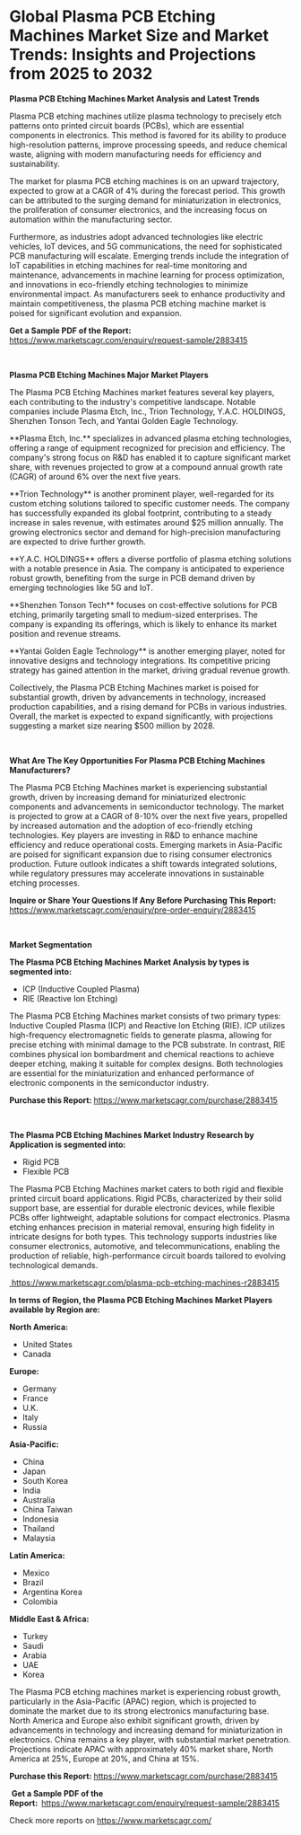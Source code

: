 <p><h1>Global Plasma PCB Etching Machines Market Size and Market Trends: Insights and Projections from 2025 to 2032</h1></p><p><strong>Plasma PCB Etching Machines Market Analysis and Latest Trends</strong></p>
<p><p>Plasma PCB etching machines utilize plasma technology to precisely etch patterns onto printed circuit boards (PCBs), which are essential components in electronics. This method is favored for its ability to produce high-resolution patterns, improve processing speeds, and reduce chemical waste, aligning with modern manufacturing needs for efficiency and sustainability.</p><p>The market for plasma PCB etching machines is on an upward trajectory, expected to grow at a CAGR of 4% during the forecast period. This growth can be attributed to the surging demand for miniaturization in electronics, the proliferation of consumer electronics, and the increasing focus on automation within the manufacturing sector. </p><p>Furthermore, as industries adopt advanced technologies like electric vehicles, IoT devices, and 5G communications, the need for sophisticated PCB manufacturing will escalate. Emerging trends include the integration of IoT capabilities in etching machines for real-time monitoring and maintenance, advancements in machine learning for process optimization, and innovations in eco-friendly etching technologies to minimize environmental impact. As manufacturers seek to enhance productivity and maintain competitiveness, the plasma PCB etching machine market is poised for significant evolution and expansion.</p></p>
<p><strong>Get a Sample PDF of the Report:&nbsp;</strong> <a href="https://www.marketscagr.com/enquiry/request-sample/2883415?utm_campaign=2650&utm_medium=2&utm_source=Github&utm_content=ia&utm_term=13032025&utm_id=plasma-pcb-etching-machines">https://www.marketscagr.com/enquiry/request-sample/2883415</a></p>
<p>&nbsp;</p>
<p><strong>Plasma PCB Etching Machines Major Market Players</strong></p>
<p><p>The Plasma PCB Etching Machines market features several key players, each contributing to the industry's competitive landscape. Notable companies include Plasma Etch, Inc., Trion Technology, Y.A.C. HOLDINGS, Shenzhen Tonson Tech, and Yantai Golden Eagle Technology.</p><p>**Plasma Etch, Inc.** specializes in advanced plasma etching technologies, offering a range of equipment recognized for precision and efficiency. The company's strong focus on R&D has enabled it to capture significant market share, with revenues projected to grow at a compound annual growth rate (CAGR) of around 6% over the next five years. </p><p>**Trion Technology** is another prominent player, well-regarded for its custom etching solutions tailored to specific customer needs. The company has successfully expanded its global footprint, contributing to a steady increase in sales revenue, with estimates around $25 million annually. The growing electronics sector and demand for high-precision manufacturing are expected to drive further growth.</p><p>**Y.A.C. HOLDINGS** offers a diverse portfolio of plasma etching solutions with a notable presence in Asia. The company is anticipated to experience robust growth, benefiting from the surge in PCB demand driven by emerging technologies like 5G and IoT. </p><p>**Shenzhen Tonson Tech** focuses on cost-effective solutions for PCB etching, primarily targeting small to medium-sized enterprises. The company is expanding its offerings, which is likely to enhance its market position and revenue streams.</p><p>**Yantai Golden Eagle Technology** is another emerging player, noted for innovative designs and technology integrations. Its competitive pricing strategy has gained attention in the market, driving gradual revenue growth.</p><p>Collectively, the Plasma PCB Etching Machines market is poised for substantial growth, driven by advancements in technology, increased production capabilities, and a rising demand for PCBs in various industries. Overall, the market is expected to expand significantly, with projections suggesting a market size nearing $500 million by 2028.</p></p>
<p>&nbsp;</p>
<p><strong>What Are The Key Opportunities For Plasma PCB Etching Machines Manufacturers?</strong></p>
<p><p>The Plasma PCB Etching Machines market is experiencing substantial growth, driven by increasing demand for miniaturized electronic components and advancements in semiconductor technology. The market is projected to grow at a CAGR of 8-10% over the next five years, propelled by increased automation and the adoption of eco-friendly etching technologies. Key players are investing in R&D to enhance machine efficiency and reduce operational costs. Emerging markets in Asia-Pacific are poised for significant expansion due to rising consumer electronics production. Future outlook indicates a shift towards integrated solutions, while regulatory pressures may accelerate innovations in sustainable etching processes.</p></p>
<p><strong>Inquire or Share Your Questions If Any Before Purchasing This Report:</strong> <a href="https://www.marketscagr.com/enquiry/pre-order-enquiry/2883415?utm_campaign=2650&utm_medium=2&utm_source=Github&utm_content=ia&utm_term=13032025&utm_id=plasma-pcb-etching-machines">https://www.marketscagr.com/enquiry/pre-order-enquiry/2883415</a></p>
<p>&nbsp;</p>
<p><strong>Market Segmentation</strong></p>
<p><strong>The Plasma PCB Etching Machines Market Analysis by types is segmented into:</strong></p>
<p><ul><li>ICP (Inductive Coupled Plasma)</li><li>RIE (Reactive Ion Etching)</li></ul></p>
<p><p>The Plasma PCB Etching Machines market consists of two primary types: Inductive Coupled Plasma (ICP) and Reactive Ion Etching (RIE). ICP utilizes high-frequency electromagnetic fields to generate plasma, allowing for precise etching with minimal damage to the PCB substrate. In contrast, RIE combines physical ion bombardment and chemical reactions to achieve deeper etching, making it suitable for complex designs. Both technologies are essential for the miniaturization and enhanced performance of electronic components in the semiconductor industry.</p></p>
<p><strong>Purchase this Report:&nbsp;</strong><a href="https://www.marketscagr.com/purchase/2883415?utm_campaign=2650&utm_medium=2&utm_source=Github&utm_content=ia&utm_term=13032025&utm_id=plasma-pcb-etching-machines">https://www.marketscagr.com/purchase/2883415</a></p>
<p>&nbsp;</p>
<p><strong>The Plasma PCB Etching Machines Market Industry Research by Application is segmented into:</strong></p>
<p><ul><li>Rigid PCB</li><li>Flexible PCB</li></ul></p>
<p><p>The Plasma PCB Etching Machines market caters to both rigid and flexible printed circuit board applications. Rigid PCBs, characterized by their solid support base, are essential for durable electronic devices, while flexible PCBs offer lightweight, adaptable solutions for compact electronics. Plasma etching enhances precision in material removal, ensuring high fidelity in intricate designs for both types. This technology supports industries like consumer electronics, automotive, and telecommunications, enabling the production of reliable, high-performance circuit boards tailored to evolving technological demands.</p></p>
<p><a href="https://www.marketscagr.com/plasma-pcb-etching-machines-r2883415?utm_campaign=2650&utm_medium=2&utm_source=Github&utm_content=ia&utm_term=13032025&utm_id=plasma-pcb-etching-machines">&nbsp;https://www.marketscagr.com/plasma-pcb-etching-machines-r2883415</a></p>
<p><strong>In terms of Region, the Plasma PCB Etching Machines Market Players available by Region are:</strong></p>
<p>
    <p> <strong> North America: </strong>
        <ul>
            <li>United States</li>
            <li>Canada</li>
        </ul>
        </p> 
    <p> <strong> Europe: </strong>
        <ul>
            <li>Germany</li>
            <li>France</li>
            <li>U.K.</li>
            <li>Italy</li>
            <li>Russia</li>
        </ul>
        </p> 
    <p> <strong> Asia-Pacific: </strong>
        <ul>
            <li>China</li>
            <li>Japan</li>
            <li>South Korea</li>
            <li>India</li>
            <li>Australia</li>
            <li>China Taiwan</li>
            <li>Indonesia</li>
            <li>Thailand</li>
            <li>Malaysia</li>
        </ul>
        </p> 
    <p> <strong> Latin America: </strong>
        <ul>
            <li>Mexico</li>
            <li>Brazil</li>
            <li>Argentina Korea</li>
            <li>Colombia</li>
        </ul>
        </p> 
    <p> <strong> Middle East & Africa: </strong>
        <ul>
            <li>Turkey</li>
            <li>Saudi</li>
            <li>Arabia</li>
            <li>UAE</li>
            <li>Korea</li>
        </ul>
    </p>
    </p>
<p><p>The Plasma PCB etching machines market is experiencing robust growth, particularly in the Asia-Pacific (APAC) region, which is projected to dominate the market due to its strong electronics manufacturing base. North America and Europe also exhibit significant growth, driven by advancements in technology and increasing demand for miniaturization in electronics. China remains a key player, with substantial market penetration. Projections indicate APAC with approximately 40% market share, North America at 25%, Europe at 20%, and China at 15%.</p></p>
<p><strong>Purchase this Report: </strong><a href="https://www.marketscagr.com/purchase/2883415?utm_campaign=2650&utm_medium=2&utm_source=Github&utm_content=ia&utm_term=13032025&utm_id=plasma-pcb-etching-machines">https://www.marketscagr.com/purchase/2883415</a></p>
<p>&nbsp;<strong>Get a Sample PDF of the Report:&nbsp;&nbsp;</strong><a href="https://www.marketscagr.com/enquiry/request-sample/2883415?utm_campaign=2650&utm_medium=2&utm_source=Github&utm_content=ia&utm_term=13032025&utm_id=plasma-pcb-etching-machines">https://www.marketscagr.com/enquiry/request-sample/2883415</a></p>
<p><strong></strong></p>
<p>Check more reports on <a href="https://www.marketscagr.com/?utm_campaign=2650&utm_medium=2&utm_source=Github&utm_content=ia&utm_term=13032025&utm_id=plasma-pcb-etching-machines">https://www.marketscagr.com/</a></p>